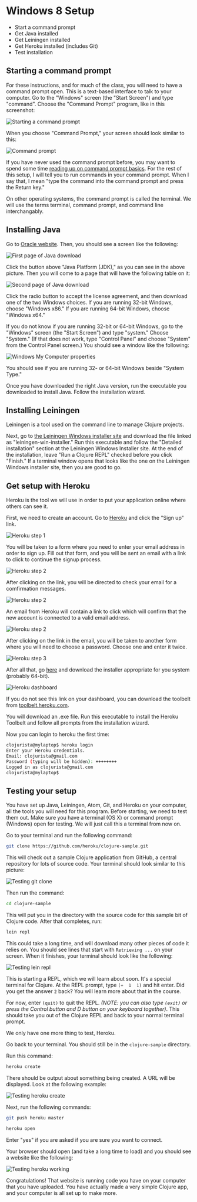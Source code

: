 Windows 8 Setup
===============

* Start a command prompt
* Get Java installed
* Get Leiningen installed
* Get Heroku installed (includes Git)
* Test installation

## Starting a command prompt

For these instructions, and for much of the class, you will need to have a command prompt open. This is a text-based interface to talk to your computer. Go to the "Windows" screen (the "Start Screen") and type "command". Choose the "Command Prompt" program, like in this screenshot:

![Starting a command prompt](/assets/images/installfest/win8/starting-command-prompt.png)

When you choose "Command Prompt," your screen should look similar to this:

![Command prompt](/assets/images/installfest/win8/command-prompt.png)

If you have never used the command prompt before, you may want to spend some time [reading up on command prompt basics](http://dosprompt.info/). For the rest of this setup, I will tell you to run commands in your command prompt. When I say that, I mean "type the command into the command prompt and press the Return key."

On other operating systems, the command prompt is called the terminal. We will use the terms terminal, command prompt, and command line interchangably.

## Installing Java

Go to [Oracle website](http://www.oracle.com/technetwork/java/javase/downloads/jdk8-downloads-2133151.html). Then, you should see a screen like the following:

![First page of Java download](/assets/images/installfest/win/java-download1.png)

Click the button above "Java Platform (JDK)," as you can see in the above picture. Then you will come to a page that will have the following table on it:

![Second page of Java download](/assets/images/installfest/win/java-download2.png)

Click the radio button to accept the license agreement, and then download one of the two Windows choices. If you are running 32-bit Windows, choose "Windows x86." If you are running 64-bit Windows, choose "Windows x64."

If you do not know if you are running 32-bit or 64-bit Windows, go to the "Windows" screen (the "Start Screen") and type "system." Choose "System." (If that does not work, type "Control Panel" and choose "System" from the Control Panel screen.) You should see a window like the following:

![Windows My Computer properties](/assets/images/installfest/win8/system-properties.png)

You should see if you are running 32- or 64-bit Windows beside "System Type."

Once you have downloaded the right Java version, run the executable you downloaded to install Java. Follow the installation wizard.

## Installing Leiningen

Leiningen is a tool used on the command line to manage Clojure projects.

Next, go to [the Leiningen Windows installer site](http://leiningen-win-installer.djpowell.net/) and download the file linked as "leiningen-win-installer." Run this executable and follow the "Detailed installation" section at the Leiningen Windows Installer site. At the end of the installation, leave "Run a Clojure REPL" checked before you click "Finish." If a terminal window opens that looks like the one on the Leiningen Windows installer site, then you are good to go.

## Get setup with Heroku

Heroku is the tool we will use in order to put your application online where others can see it.

First, we need to create an account. Go to [Heroku](http://heroku.com) and click the "Sign up" link.

![Heroku step 1](/assets/images/installfest/heroku-step1.png)

You will be taken to a form where you need to enter your email address in order to sign up. Fill out that form, and you will be sent an email with a link to click to continue the signup process.

![Heroku step 2](/assets/images/installfest/win10/heroku-step2.png)

After clicking on the link, you will be directed to check your email for a comfirmation messages.

![Heroku step 2](/assets/images/installfest/win10/heroku-step2a.png)

An email from Heroku will contain a link to click which will confirm that the new account is connected to a valid email address.

![Heroku step 2](/assets/images/installfest/win10/heroku-step2b.png)

After clicking on the link in the email, you will be taken to another form where you will need to choose a password. Choose one and enter it twice.

![Heroku step 3](/assets/images/installfest/win10/heroku-step3.png)

After all that, go [here](https://devcenter.heroku.com/articles/getting-started-with-clojure#set-up) and download the installer appropriate for you system (probably 64-bit).

![Heroku dashboard](/assets/images/installfest/win10/heroku-getting-started.png)

If you do not see this link on your dashboard, you can download the toolbelt from [toolbelt.heroku.com](https://toolbelt.heroku.com/).

You will download an .exe file. Run this executable to install the Heroku Toolbelt and follow all prompts from the installation wizard.

Now you can login to heroku the first time:

```bash
clojurista@mylaptop$ heroku login
Enter your Heroku credentials.
Email: clojurista@gmail.com
Password (typing will be hidden): ++++++++
Logged in as clojurista@gmail.com
clojurista@mylaptop$
```

## Testing your setup

You have set up Java, Leiningen, Atom, Git, and Heroku on your computer, all the tools you will need for this program. Before starting, we need to test them out. Make sure you have a terminal (OS X) or command prompt (Windows) open for testing. We will just call this a terminal from now on.

Go to your terminal and run the following command:

```bash
git clone https://github.com/heroku/clojure-sample.git
```

This will check out a sample Clojure application from GitHub, a central repository for lots of source code. Your terminal should look similar to this picture:

![Testing git clone](/assets/images/installfest/win7/testing-step1.png)

Then run the command:

```bash
cd clojure-sample
```
This will put you in the directory with the source code for this sample bit of Clojure code. After that completes, run:

```bash
lein repl
```

This could take a long time, and will download many other pieces of code it relies on. You should see lines that start with `Retrieving ...` on your screen. When it finishes, your terminal should look like the following:

![Testing lein repl](/assets/images/installfest/win7/testing-step2.png)

This is starting a REPL, which we will learn about soon. It's a special terminal for Clojure. At the REPL prompt, type `(+  1  1)` and hit enter. Did you get the answer `2` back? You will learn more about that in the course.

For now, enter `(quit)` to quit the REPL. _(NOTE: you can also type `(exit)` or press the Control button and D button on your keyboard together)_.
This should take you out of the Clojure REPL and back to your normal terminal prompt.

We only have one more thing to test, Heroku.

Go back to your terminal. You should still be in the `clojure-sample` directory.

Run this command:

```bash
heroku create
```

There should be output about something being created. A URL will be displayed. Look at the following example:

![Testing heroku create](/assets/images/installfest/win7/testing-step5.png)

Next, run the following commands:

```bash
git push heroku master

heroku open
```

Enter "yes" if you are asked if you are sure you want to connect.

Your browser should open (and take a long time to load) and you should see a website like the following:

![Testing heroku working](/assets/images/installfest/win7/testing-step6.png)

Congratulations! That website is running code you have on your computer that you have uploaded. You have actually made a very simple Clojure app, and your computer is all set up to make more.
